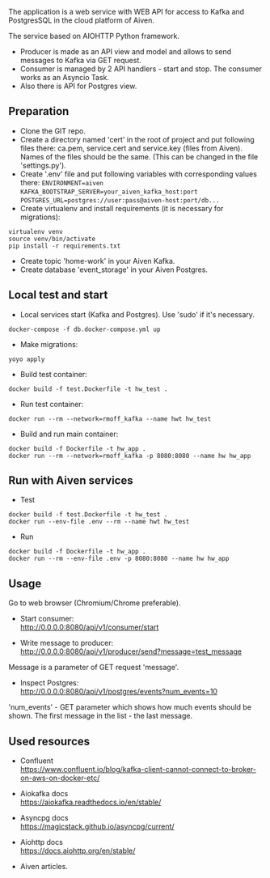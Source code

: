 The application is a web service with WEB API 
for access to Kafka and PostgresSQL in the cloud platform of Aiven.

The service based on AIOHTTP Python framework.

- Producer is made as an API view and model and allows to send messages 
to Kafka via GET request.
- Consumer is managed by 2 API handlers - start and stop.
The consumer works as an Asyncio Task.
- Also there is API for Postgres view. 

## Preparation

- Clone the GIT repo.
- Create a directory named 'cert' in the root of project and put following files there:
ca.pem, service.cert and service.key (files from Aiven).
Names of the files should be the same. (This can be changed in the file 'settings.py').
- Create '.env' file and put following variables with corresponding values there:
`ENVIRONMENT=aiven`\
`KAFKA_BOOTSTRAP_SERVER=your_aiven_kafka_host:port`\
`POSTGRES_URL=postgres://user:pass@aiven-host:port/db...`
- Create virtualenv and install requirements (it is necessary for migrations):
```
virtualenv venv
source venv/bin/activate
pip install -r requirements.txt
```
- Create topic 'home-work' in your Aiven Kafka.
- Create database 'event_storage' in your Aiven Postgres.

## Local test and start

- Local services start (Kafka and Postgres). Use 'sudo' if it's necessary.
```
docker-compose -f db.docker-compose.yml up
```
- Make migrations:
```
yoyo apply
```
- Build test container:
```
docker build -f test.Dockerfile -t hw_test .
```
- Run test container:
```
docker run --rm --network=rmoff_kafka --name hwt hw_test
```
- Build and run main container:
```
docker build -f Dockerfile -t hw_app .
docker run --rm --network=rmoff_kafka -p 8080:8080 --name hw hw_app
```

## Run with Aiven services

- Test
```
docker build -f test.Dockerfile -t hw_test .
docker run --env-file .env --rm --name hwt hw_test
```
- Run
```
docker build -f Dockerfile -t hw_app .
docker run --rm --env-file .env -p 8080:8080 --name hw hw_app
```

## Usage

Go to web browser (Chromium/Chrome preferable).

- Start consumer: \
http://0.0.0.0:8080/api/v1/consumer/start

- Write message to producer: \
http://0.0.0.0:8080/api/v1/producer/send?message=test_message

Message is a parameter of GET request 'message'.

- Inspect Postgres: \
http://0.0.0.0:8080/api/v1/postgres/events?num_events=10

'num_events' - GET parameter which shows how much events should be shown.
The first message in the list - the last message.

## Used resources 

- Confluent \
https://www.confluent.io/blog/kafka-client-cannot-connect-to-broker-on-aws-on-docker-etc/

- Aiokafka docs \
https://aiokafka.readthedocs.io/en/stable/
- Asyncpg docs \
https://magicstack.github.io/asyncpg/current/
- Aiohttp docs \
https://docs.aiohttp.org/en/stable/
- Aiven articles. 
